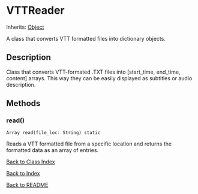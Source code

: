 # VTTReader
Inherits: [Object](https://docs.godotengine.org/en/stable/classes/class_object.html)

A class that converts VTT formatted files into dictionary objects.

## Description

Class that converts VTT-formated .TXT files into [start_time, end_time, content] arrays. This way they can be easily displayed as subtitles or audio description.

## Methods

### read()

``Array read(file_loc: String) static``

Reads a VTT formatted file from a specific location and returns the formatted data as an array of entries.

[Back to Class Index](../classes.md)

[Back to Index](../index.md)

[Back to README](../../../README.md)

